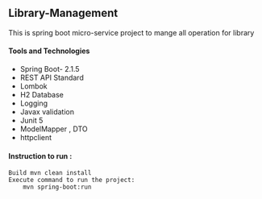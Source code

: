 ## Library-Management
This is spring boot micro-service project to mange all operation for library

#### Tools and Technologies
- Spring Boot- 2.1.5
- REST API Standard
- Lombok
- H2 Database 
- Logging
- Javax validation
- Junit 5
- ModelMapper , DTO
- httpclient

#### Instruction to run :
    Build mvn clean install 
    Execute command to run the project: 
        mvn spring-boot:run
        


     
        
        
        





    
    
    
